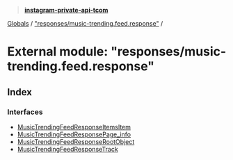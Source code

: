 > **[instagram-private-api-tcom](../README.md)**

[Globals](../README.md) / ["responses/music-trending.feed.response"](_responses_music_trending_feed_response_.md) /

# External module: "responses/music-trending.feed.response"

## Index

### Interfaces

* [MusicTrendingFeedResponseItemsItem](../interfaces/_responses_music_trending_feed_response_.musictrendingfeedresponseitemsitem.md)
* [MusicTrendingFeedResponsePage_info](../interfaces/_responses_music_trending_feed_response_.musictrendingfeedresponsepage_info.md)
* [MusicTrendingFeedResponseRootObject](../interfaces/_responses_music_trending_feed_response_.musictrendingfeedresponserootobject.md)
* [MusicTrendingFeedResponseTrack](../interfaces/_responses_music_trending_feed_response_.musictrendingfeedresponsetrack.md)